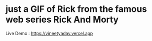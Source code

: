 # just a GIF of Rick from the famous web series Rick And Morty

Live Demo : https://vineetyadav.vercel.app
